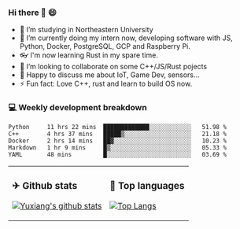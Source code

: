 ### Hi there 👋 😄

- 🔭 I’m studying in Northeastern University
- 🌱 I’m currently doing my intern now, developing software with JS, Python, Docker, PostgreSQL, GCP and Raspberry Pi.
- 👓 I'm now learning Rust in my spare time.
- 👯 I’m looking to collaborate on some C++/JS/Rust pojects
- 💬 Happy to discuss me about IoT, Game Dev, sensors...
- ⚡ Fun fact: Love C++, rust and learn to build OS now.



<table>
<tr>
<td valign="top" width="54%">

### ✈ Github stats

[![Yuxiang's github stats](https://github-readme-stats.vercel.app/api?username=Taowyoo&show_icons=true&line_height=21&show_icons=true&theme=tokyonight)](https://github.com/anuraghazra/github-readme-stats)

</td>

<td valign="top" width="46%">

### 📕 Top languages

[![Top Langs](https://github-readme-stats.vercel.app/api/top-langs/?username=Taowyoo&show_icons=true&layout=compact&theme=vue)](https://github.com/anuraghazra/github-readme-stats)

</td>
</tr>

### 💻 Weekly development breakdown

<!--START_SECTION:waka-->
```text
Python     11 hrs 22 mins  █████████████░░░░░░░░░░░░   51.98 % 
C++        4 hrs 37 mins   █████▒░░░░░░░░░░░░░░░░░░░   21.18 % 
Docker     2 hrs 14 mins   ██▓░░░░░░░░░░░░░░░░░░░░░░   10.23 % 
Markdown   1 hr 9 mins     █▒░░░░░░░░░░░░░░░░░░░░░░░   05.33 % 
YAML       48 mins         █░░░░░░░░░░░░░░░░░░░░░░░░   03.69 % 
```
<!--END_SECTION:waka-->
